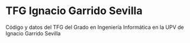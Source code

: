 # TFG Ignacio Garrido Sevilla
Código y datos del TFG del Grado en Ingeniería Informática en la UPV de Ignacio Garrido Sevilla
